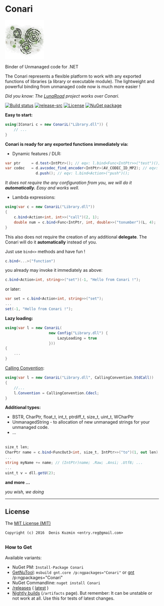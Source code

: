 # Conari

[![](https://raw.githubusercontent.com/3F/Conari/master/Conari/Resources/Conari_v1.png)](https://github.com/3F/Conari/fork)

Binder of Unmanaged code for .NET

The Conari represents a flexible platform to work with any exported functions of libraries (a library or executable module). The lightweight and powerful binding from unmanaged code now is much more easier !

*Did you know: The [LunaRoad](https://github.com/3F/LunaRoad) project works over Conari.*

[![Build status](https://ci.appveyor.com/api/projects/status/qc1d3ofsso8fd67t/branch/master?svg=true)](https://ci.appveyor.com/project/3Fs/conari/branch/master)
[![release-src](https://img.shields.io/github/release/3F/Conari.svg)](https://github.com/3F/Conari/releases/latest)
[![License](https://img.shields.io/badge/License-MIT-74A5C2.svg)](https://github.com/3F/Conari/blob/master/LICENSE)
[![NuGet package](https://img.shields.io/nuget/v/Conari.svg)](https://www.nuget.org/packages/Conari/) 

**Easy to start:**

```csharp
using(IConari c = new ConariL("Library.dll")) {
    // ...
}
```

**Conari is ready for any exported functions immediately via:**

* Dynamic features / DLR:

```csharp
var ptr     = d.test<IntPtr>(); // eqv: l.bind<Func<IntPtr>>("test")();
var codec   = d.avcodec_find_encoder<IntPtr>(AV_CODEC_ID_MP2); // eqv: l.bind<Func<ulong, IntPtr>>("avcodec_find_encoder")(AV_CODEC_ID_MP2);
              d.push(); // eqv: l.bind<Action>("push")();
```

*It does not require the any configuration from you, we will do it* ***automatically.*** *Easy and works well.*

* Lambda expressions:

```csharp
using(var c = new ConariL("Library.dll"))
{
    c.bind<Action<int, int>>("call")(2, 1); 
    double num = c.bind<Func<IntPtr, int, double>>("tonumber")(L, 4);
}
```

This also does not require the creation of any additional **delegate**. The Conari will do it **automatically** instead of you.

Just use `bind<>` methods and have fun !

```csharp
c.bind<...>("function")
```

you already may invoke it immediately as above:

```csharp
c.bind<Action<int, string>>("set")(-1, "Hello from Conari !");
```

or later:

```csharp
var set = c.bind<Action<int, string>>("set");
...
set(-1, "Hello from Conari !");
```

**Lazy loading:**

```csharp
using(var l = new ConariL(
                    new Config("Library.dll") {
                        LazyLoading = true
                    }))
{
    ...
}
```

[Calling Convention](https://msdn.microsoft.com/en-us/library/system.runtime.interopservices.callingconvention.aspx):

```csharp
using(var l = new ConariL("Library.dll", CallingConvention.StdCall))
{
    //...
    l.Convention = CallingConvention.Cdecl;
}
```

**Additional types:**

* BSTR, CharPtr, float_t, int_t, ptrdiff_t, size_t, uint_t, WCharPtr
* UnmanagedString - to allocation of new unmanaged strings for your unmanaged code.
* ...

```csharp

size_t len;
CharPtr name = c.bind<FuncOut3<int, size_t, IntPtr>>("to")(1, out len);
...
string myName += name; // (IntPtr)name; .Raw; .Ansi; .Utf8; ...
...
uint_t v = dll.getU(2);
```


**and more ...** 

*you wish, we doing*

----


## License

The [MIT License (MIT)](https://github.com/3F/Conari/blob/master/LICENSE)

```
Copyright (c) 2016  Denis Kuzmin <entry.reg@gmail.com>
```

##

### How to Get

Available variants:

* NuGet PM: `Install-Package Conari`
* [GetNuTool](https://github.com/3F/GetNuTool): `msbuild gnt.core /p:ngpackages="Conari"` or [gnt](https://github.com/3F/GetNuTool/releases/download/v1.5/gnt.bat) /p:ngpackages="Conari"
* NuGet Commandline: `nuget install Conari`
* [/releases](https://github.com/3F/Conari/releases) ( [latest](https://github.com/3F/Conari/releases/latest) )
* [Nightly builds](https://ci.appveyor.com/project/3Fs/conari/history) (`/artifacts` page). But remember: It can be unstable or not work at all. Use this for tests of latest changes.
